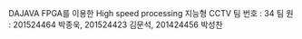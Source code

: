 DAJAVA
FPGA를 이용한 High speed processing 지능형 CCTV
팀 번호 : 34
팀 원 : 201524464 박종욱, 201524423 김문석, 201424456 박성찬
